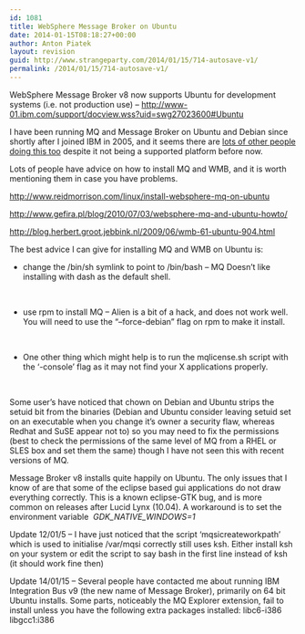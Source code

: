 ```yaml
---
id: 1081
title: WebSphere Message Broker on Ubuntu
date: 2014-01-15T08:18:27+00:00
author: Anton Piatek
layout: revision
guid: http://www.strangeparty.com/2014/01/15/714-autosave-v1/
permalink: /2014/01/15/714-autosave-v1/
---
```

WebSphere Message Broker v8 now supports Ubuntu for development systems (i.e. not production use) &#8211; <http://www-01.ibm.com/support/docview.wss?uid=swg27023600#Ubuntu>

I have been running MQ and Message Broker on Ubuntu and Debian since shortly after I joined IBM in 2005, and it seems there are [lots of other people doing this too](http://www.google.co.uk/search?q=mq+on+ubuntu) despite it not being a supported platform before now.

Lots of people have advice on how to install MQ and WMB, and it is worth mentioning them in case you have problems.

<http://www.reidmorrison.com/linux/install-websphere-mq-on-ubuntu>

<http://www.gefira.pl/blog/2010/07/03/websphere-mq-and-ubuntu-howto/>

<http://blog.herbert.groot.jebbink.nl/2009/06/wmb-61-ubuntu-904.html>

The best advice I can give for installing MQ and WMB on Ubuntu is:

  * change the /bin/sh symlink to point to /bin/bash &#8211; MQ Doesn&#8217;t like installing with dash as the default shell.

&nbsp;

  * use rpm to install MQ &#8211; Alien is a bit of a hack, and does not work well. You will need to use the &#8220;&#8211;force-debian&#8221; flag on rpm to make it install.

&nbsp;

  * One other thing which might help is to run the mqlicense.sh script with the &#8216;-console&#8217; flag as it may not find your X applications properly.

&nbsp;

Some user&#8217;s have noticed that chown on Debian and Ubuntu strips the setuid bit from the binaries (Debian and Ubuntu consider leaving setuid set on an executable when you change it&#8217;s owner a security flaw, whereas Redhat and SuSE appear not to) so you may need to fix the permissions (best to check the permissions of the same level of MQ from a RHEL or SLES box and set them the same) though I have not seen this with recent versions of MQ.

Message Broker v8 installs quite happily on Ubuntu. The only issues that I know of are that some of the eclipse based gui applications do not draw everything correctly. This is a known eclipse-GTK bug, and is more common on releases after Lucid Lynx (10.04). A workaround is to set the environment variable  _GDK\_NATIVE\_WINDOWS=1_

Update 12/01/5 &#8211; I have just noticed that the script &#8216;mqsicreateworkpath&#8217; which is used to initialise /var/mqsi correctly still uses ksh. Either install ksh on your system or edit the script to say bash in the first line instead of ksh (it should work fine then)

Update 14/01/15 &#8211; Several people have contacted me about running IBM Integration Bus v9 (the new name of Message Broker), primarily on 64 bit Ubuntu installs. Some parts, noticeably the MQ Explorer extension, fail to install unless you have the following extra packages installed: libc6-i386 libgcc1:i386